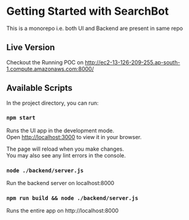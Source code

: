 # Getting Started with SearchBot

This is a monorepo i.e. both UI and Backend are present in same repo

## Live Version
Checkout the Running POC on http://ec2-13-126-209-255.ap-south-1.compute.amazonaws.com:8000/

## Available Scripts

In the project directory, you can run:

### `npm start`

Runs the UI app in the development mode.\
Open [http://localhost:3000](http://localhost:3000) to view it in your browser.

The page will reload when you make changes.\
You may also see any lint errors in the console.

### `node ./backend/server.js`

Run the backend server on localhost:8000

### `npm run build && node ./backend/server.js`

Runs the entire app on http://localhost:8000